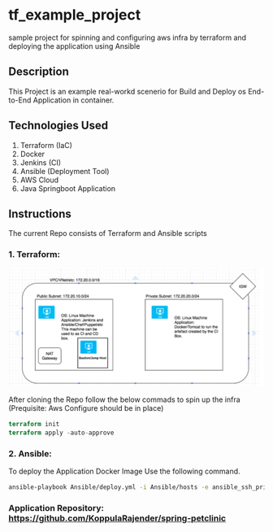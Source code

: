 # tf_example_project
sample project for spinning and configuring aws infra by terraform and deploying the application using Ansible


## Description
This Project is an example real-workd scenerio for Build and Deploy os End-to-End Application in container.


## Technologies Used
1. Terraform (IaC)
2. Docker
3. Jenkins (CI)
4. Ansible (Deployment Tool)
5. AWS Cloud
6. Java Springboot Application

## Instructions

The current Repo consists of Terraform and Ansible scripts

### 1. Terraform:

![Architecture](./Terraform/Arch.png)

After cloning the Repo follow the below commads to spin up the infra (Prequisite: Aws Configure should be in place)

```Terraform
terraform init
terraform apply -auto-approve
```


### 2. Ansible:

To deploy the Application Docker Image Use the following command.

```bash
ansible-playbook Ansible/deploy.yml -i Ansible/hosts -e ansible_ssh_private_key_file="~/.ssh/Mykey"
```

### Application Repository: https://github.com/KoppulaRajender/spring-petclinic
